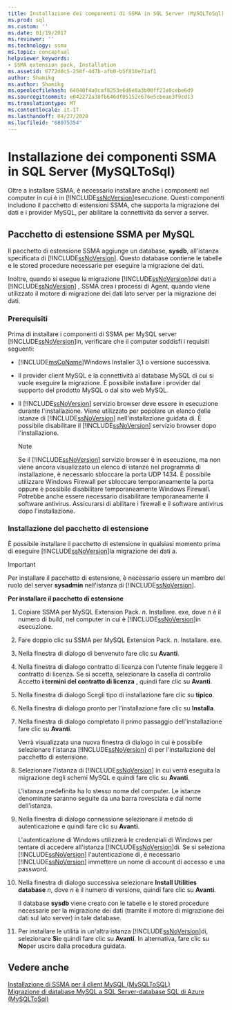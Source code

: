 ```yaml
---
title: Installazione dei componenti di SSMA in SQL Server (MySQLToSql) | Microsoft Docs
ms.prod: sql
ms.custom: ''
ms.date: 01/19/2017
ms.reviewer: ''
ms.technology: ssma
ms.topic: conceptual
helpviewer_keywords:
- SSMA extension pack, Installation
ms.assetid: 6772d0c5-258f-4d7b-afb0-b5f810e71af1
author: Shamikg
ms.author: Shamikg
ms.openlocfilehash: 64040f4a0caf8253e6d6e8a3b00ff21e0cebe6d9
ms.sourcegitcommit: e042272a38fb646df05152c676e5cbeae3f9cd13
ms.translationtype: MT
ms.contentlocale: it-IT
ms.lasthandoff: 04/27/2020
ms.locfileid: "68075354"
---
```

# <a name="installing-ssma-components-on-sql-server-mysqltosql"></a>Installazione dei componenti SSMA in SQL Server (MySQLToSql)
Oltre a installare SSMA, è necessario installare anche i componenti nel computer in cui è in [!INCLUDE[ssNoVersion](../../includes/ssnoversion-md.md)]esecuzione. Questi componenti includono il pacchetto di estensioni SSMA, che supporta la migrazione dei dati e i provider MySQL, per abilitare la connettività da server a server.  
  
## <a name="ssma-for-mysql-extension-pack"></a>Pacchetto di estensione SSMA per MySQL  
Il pacchetto di estensione SSMA aggiunge un database, **sysdb**, all'istanza specificata di [!INCLUDE[ssNoVersion](../../includes/ssnoversion-md.md)]. Questo database contiene le tabelle e le stored procedure necessarie per eseguire la migrazione dei dati.  
  
Inoltre, quando si esegue la migrazione [!INCLUDE[ssNoVersion](../../includes/ssnoversion-md.md)]dei dati a [!INCLUDE[ssNoVersion](../../includes/ssnoversion-md.md)] , SSMA crea i processi di Agent, quando viene utilizzato il motore di migrazione dei dati lato server per la migrazione dei dati.  
  
### <a name="prerequisites"></a>Prerequisiti  
Prima di installare i componenti di SSMA per MySQL server [!INCLUDE[ssNoVersion](../../includes/ssnoversion-md.md)]in, verificare che il computer soddisfi i requisiti seguenti:  
  
-   [!INCLUDE[msCoName](../../includes/msconame_md.md)]Windows Installer 3,1 o versione successiva.  
  
-   Il provider client MySQL e la connettività al database MySQL di cui si vuole eseguire la migrazione. È possibile installare i provider dal supporto del prodotto MySQL o dal sito web MySQL.  
  
-   Il [!INCLUDE[ssNoVersion](../../includes/ssnoversion-md.md)] servizio browser deve essere in esecuzione durante l'installazione. Viene utilizzato per popolare un elenco delle istanze di [!INCLUDE[ssNoVersion](../../includes/ssnoversion-md.md)] nell'installazione guidata di. È possibile disabilitare il [!INCLUDE[ssNoVersion](../../includes/ssnoversion-md.md)] servizio browser dopo l'installazione.  
  
    > [!NOTE]  
    > Se il [!INCLUDE[ssNoVersion](../../includes/ssnoversion-md.md)] servizio browser è in esecuzione, ma non viene ancora visualizzato un elenco di istanze nel programma di installazione, è necessario sbloccare la porta UDP 1434. È possibile utilizzare Windows Firewall per sbloccare temporaneamente la porta oppure è possibile disabilitare temporaneamente Windows Firewall. Potrebbe anche essere necessario disabilitare temporaneamente il software antivirus. Assicurarsi di abilitare i firewall e il software antivirus dopo l'installazione.  
  
### <a name="installing-the-extension-pack"></a>Installazione del pacchetto di estensione  
È possibile installare il pacchetto di estensione in qualsiasi momento prima di eseguire [!INCLUDE[ssNoVersion](../../includes/ssnoversion-md.md)]la migrazione dei dati a.  
  
> [!IMPORTANT]  
> Per installare il pacchetto di estensione, è necessario essere un membro del ruolo del server **sysadmin** nell'istanza di [!INCLUDE[ssNoVersion](../../includes/ssnoversion-md.md)].  
  
**Per installare il pacchetto di estensione**  
  
1.  Copiare SSMA per MySQL Extension Pack. *n*. Installare. exe, dove *n* è il numero di build, nel computer in cui è [!INCLUDE[ssNoVersion](../../includes/ssnoversion-md.md)]in esecuzione.  
  
2.  Fare doppio clic su SSMA per MySQL Extension Pack. *n*. Installare. exe.  
  
3.  Nella finestra di dialogo di benvenuto fare clic su **Avanti**.  
  
4.  Nella finestra di dialogo contratto di licenza con l'utente finale leggere il contratto di licenza. Se si accetta, selezionare la casella di controllo Accetto **i termini del contratto di licenza** , quindi fare clic su **Avanti**.  
  
5.  Nella finestra di dialogo Scegli tipo di installazione fare clic su **tipico**.  
  
6.  Nella finestra di dialogo pronto per l'installazione fare clic su **Installa**.  
  
7.  Nella finestra di dialogo completato il primo passaggio dell'installazione fare clic su **Avanti**.  
  
    Verrà visualizzata una nuova finestra di dialogo in cui è possibile selezionare l'istanza [!INCLUDE[ssNoVersion](../../includes/ssnoversion-md.md)] di per l'installazione del pacchetto di estensione.  
  
8.  Selezionare l'istanza di [!INCLUDE[ssNoVersion](../../includes/ssnoversion-md.md)] in cui verrà eseguita la migrazione degli schemi MySQL e quindi fare clic su **Avanti**.  
  
    L'istanza predefinita ha lo stesso nome del computer. Le istanze denominate saranno seguite da una barra rovesciata e dal nome dell'istanza.  
  
9. Nella finestra di dialogo connessione selezionare il metodo di autenticazione e quindi fare clic su **Avanti**.  
  
    L'autenticazione di Windows utilizzerà le credenziali di Windows per tentare di accedere all'istanza [!INCLUDE[ssNoVersion](../../includes/ssnoversion-md.md)]di. Se si seleziona [!INCLUDE[ssNoVersion](../../includes/ssnoversion-md.md)] l'autenticazione di, è necessario [!INCLUDE[ssNoVersion](../../includes/ssnoversion-md.md)] immettere un nome di account di accesso e una password.  
  
10. Nella finestra di dialogo successiva selezionare **Install Utilities database** *n*, dove *n* è il numero di versione, quindi fare clic su **Avanti**.  
  
    Il database **sysdb** viene creato con le tabelle e le stored procedure necessarie per la migrazione dei dati (tramite il motore di migrazione dei dati sul lato server) in tale database.  
  
11. Per installare le utilità in un'altra istanza [!INCLUDE[ssNoVersion](../../includes/ssnoversion-md.md)]di, selezionare **Sì**e quindi fare clic su **Avanti**. In alternativa, fare clic su **No**per uscire dalla procedura guidata.  
  
## <a name="see-also"></a>Vedere anche  
[Installazione di SSMA per il client MySQL &#40;MySQLToSQL&#41;](../../ssma/mysql/installing-ssma-for-mysql-client-mysqltosql.md)  
[Migrazione di database MySQL a SQL Server-database SQL di Azure &#40;MySQLToSql&#41;](../../ssma/mysql/migrating-mysql-databases-to-sql-server-azure-sql-db-mysqltosql.md)  
  
